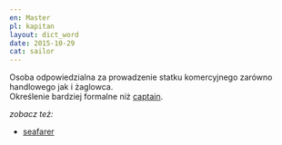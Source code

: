 ```yaml
---
en: Master
pl: kapitan
layout: dict_word
date: 2015-10-29
cat: sailor
---
```


Osoba odpowiedzialna za prowadzenie statku komercyjnego zarówno handlowego jak i żaglowca.  
Określenie bardziej formalne niż [captain](/dict/c/captain/).

*zobacz też:*

* [seafarer](/dict/s/seafarer/)

